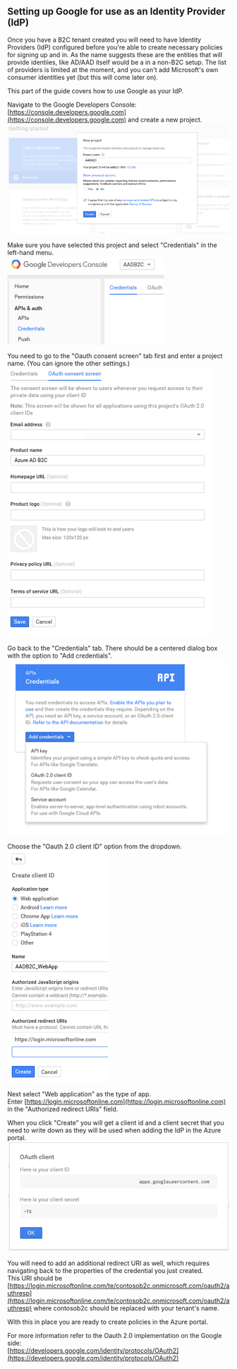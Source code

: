 ﻿<properties
	pageTitle="Google IdP"
	description="Adding Google as an Identity Provider (IdP) for B2C."
	slug="aadb2cgoogleidp"
    order="200"
	keywords="b2c, azure ad b2c, aad, social identities, google idp"
/>

## Setting up Google for use as an Identity Provider (IdP)

Once you have a B2C tenant created you will need to have Identity Providers (IdP) configured before you're able to create necessary policies for signing up and in. As the name suggests these are the entities that will provide identiies, like AD/AAD itself would be a in a non-B2C setup. The list of providers is limited at the moment, and you can't add Microsoft's own consumer identities yet (but this will come later on). 

This part of the guide covers how to use Google as your IdP. 

Navigate to the Google Developers Console: [https://console.developers.google.com](https://console.developers.google.com) and create a new project.  
![AAD B2C - Google IdP Step 1](_assets/idp/AAD_B2C_Google_01.PNG)

Make sure you have selected this project and select "Credentials" in the left-hand menu.  
![AAD B2C - Google IdP Step 2](_assets/idp/AAD_B2C_Google_02.PNG)

You need to go to the "Oauth consent screen" tab first and enter a project name. (You can ignore the other settings.)  
![AAD B2C - Google IdP Step 3](_assets/idp/AAD_B2C_Google_03.PNG)

Go back to the "Credentials" tab. There should be a centered dialog box with the option to "Add credentials".  
![AAD B2C - Google IdP Step 4](_assets/idp/AAD_B2C_Google_04.PNG)

Choose the "Oauth 2.0 client ID" option from the dropdown.  
![AAD B2C - Google IdP Step 5](_assets/idp/AAD_B2C_Google_05.PNG)

Next select "Web application" as the type of app.  
Enter [https://login.microsoftonline.com](https://login.microsoftonline.com) in the "Authorized redirect URIs" field.

When you click "Create" you will get a client id and a client secret that you need to write down as they will be used when adding the IdP in the Azure portal.  
![AAD B2C - Google IdP Step 6](_assets/idp/AAD_B2C_Google_06.PNG)

You will need to add an additional redirect URI as well, which requires navigating back to the properties of the credential you just created.  
This URI should be [https://login.microsoftonline.com/te/contosob2c.onmicrosoft.com/oauth2/authresp](https://login.microsoftonline.com/te/contosob2c.onmicrosoft.com/oauth2/authresp) where contosob2c should be replaced with your tenant's name.

With this in place you are ready to create policies in the Azure portal.

For more information refer to the Oauth 2.0 implementation on the Google side:  
[https://developers.google.com/identity/protocols/OAuth2](https://developers.google.com/identity/protocols/OAuth2)
